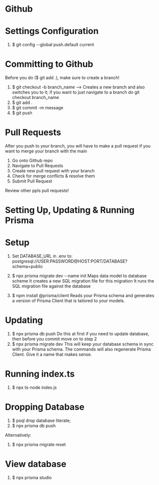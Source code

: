 # Github

# Settings Configuration

1. $ git config --global push.default current

# Committing to Github

Before you do ($ git add .), make sure to create a branch!

1. $ git checkout -b branch_name --> Creates a new branch and also switches you to it; if you want to just navigate to a branch do
   git checkout branch_name
2. $ git add .
3. $ git commit -m message
4. $ git push

# Pull Requests

After you push to your branch, you will have to make a pull request if you want to merge your branch with the main

1. Go onto Github repo
2. Navigate to Pull Requests
3. Create new pull request with your branch
4. Check for merge conflicts & resolve them
5. Submit Pull Request

Review other ppls pull requests!

# Setting Up, Updating & Running Prisma

# Setup

1. Set DATABASE_URL in .env to:
   postgresql://USER:PASSWORD@HOST:PORT/DATABASE?schema=public

2. $ npx prisma migrate dev --name init
   Maps data model to database scheme
   It creates a new SQL migration file for this migration
   It runs the SQL migration file against the database

3. $ npm install @prisma/client
   Reads your Prisma schema and generates a version of Prisma Client that is tailored to your models.

# Updating

1. $ npx prisma db push
   Do this at first if you need to update database, then before you commit move on to step 2
2. $ npx prisma migrate dev
   This will keep your database schema in sync with your Prisma schema.
   The commands will also regenerate Prisma Client.
   Give it a name that makes sense.

# Running index.ts

1. $ npx ts-node index.js

# Dropping Database

1. $ psql
   drop database literate;
2. $ npx prisma db push

Alternatively:

1. $ npx prisma migrate reset

# View database

1. $ npx prisma studio
